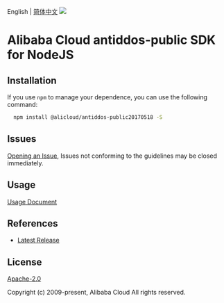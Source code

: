 English | [简体中文](README-CN.md)
![](https://aliyunsdk-pages.alicdn.com/icons/AlibabaCloud.svg)

# Alibaba Cloud antiddos-public SDK for NodeJS

## Installation
If you use `npm` to manage your dependence, you can use the following command:

```sh
  npm install @alicloud/antiddos-public20170518 -S
```

## Issues
[Opening an Issue](https://github.com/aliyun/alibabacloud-typescript-sdk/issues/new), Issues not conforming to the guidelines may be closed immediately.

## Usage
[Usage Document](https://github.com/aliyun/alibabacloud-typescript-sdk/blob/master/docs/Usage-EN.md#quick-examples)

## References
* [Latest Release](https://github.com/aliyun/alibabacloud-typescript-sdk/)

## License
[Apache-2.0](http://www.apache.org/licenses/LICENSE-2.0)

Copyright (c) 2009-present, Alibaba Cloud All rights reserved.
